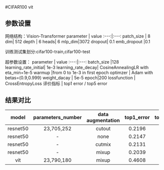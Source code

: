 #CIFAR100 vit
## 参数设置
网络结构：Vision-Transformer 
parameter | value
:---:|:---:
patch_size | 8
dim| 512
depth | 6
heads| 6
mlp_dim|3072
dropout| 0.1
emb_dropout |0.1


训练测试集划分:cifar100-train,cifar100-test

超参数设置：
parameter | value
:---:|:---:
batch_size |128
learning_rate_initial| 1e-3
learning_rate_decay| CosineAnnealingLR with eta_min=1e-5
warmup |from 0 to 1e-3 in first epoch
optimzer | Adam with betas=(0.9,0.999)
weight_dacay | 5e-5
epoch|200
lossfunction | CrossEntropyLoss
评价指标 | top1 error / top5 error


## 结果对比
model| parameters_number |data augmentation|top1_error|top5_error
:---:|:--:|:--:|:--:|:---:
resnet50 |23,705,252 |cutout|0.2196|0.0589
resnet50|- |none|0.2147|0.0553
resnet50 |- |cutmix|0.2131|0.0557
resnet50 | -|mixup|0.2039|0.0566
vit | 23,790,180 | mixup | 0.4608 | 0.1994
